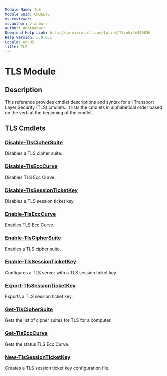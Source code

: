 ```yaml
---
Module Name: TLS
Module Guid: CMDLETS
ms.reviewer:
ms.author: v-anbarr
author: andreabarr
Download Help Link: http://go.microsoft.com/fwlink/?linkid=390836
Help Version: 5.0.0.1
Locale: en-US
title: TLS
---
```


# TLS Module
## Description
This reference provides cmdlet descriptions and syntax for all Transport Layer Security (TLS) cmdlets. It lists the cmdlets in alphabetical order based on the verb at the beginning of the cmdlet.

## TLS Cmdlets
### [Disable-TlsCipherSuite](Disable-TlsCipherSuite.md)
Disables a TLS cipher suite.

### [Disable-TlsEccCurve](Disable-TlsEccCurve.md)
Disables TLS Ecc Curve.

### [Disable-TlsSessionTicketKey](Disable-TlsSessionTicketKey.md)
Disables a TLS session ticket key.

### [Enable-TlsEccCurve](Enable-TlsEccCurve.md)
Enables TLS Ecc Curve.

### [Enable-TlsCipherSuite](Enable-TlsCipherSuite.md)
Enables a TLS cipher suite.

### [Enable-TlsSessionTicketKey](Enable-TlsSessionTicketKey.md)
Configures a TLS server with a TLS session ticket key.

### [Export-TlsSessionTicketKey](Export-TlsSessionTicketKey.md)
Exports a TLS session ticket key.

### [Get-TlsCipherSuite](Get-TlsCipherSuite.md)
Gets the list of cipher suites for TLS for a computer.

### [Get-TlsEccCurve](Get-TlsEccCurve.md)
Gets the status TLS Ecc Curve.

### [New-TlsSessionTicketKey](New-TlsSessionTicketKey.md)
Creates a TLS session ticket key configuration file.

